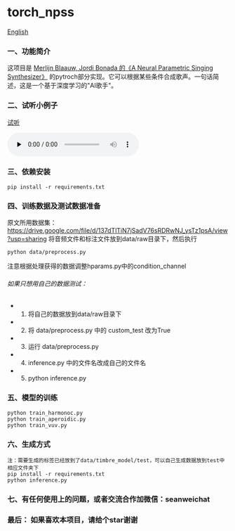 # torch_npss
[English](README.md)

### 一、功能简介

这项目是 [Merlijn Blaauw, Jordi Bonada 的《A Neural Parametric Singing Synthesizer》](https://arxiv.org/abs/1704.03809/) 的pytroch部分实现。它可以根据某些条件合成歌声。一句话简述，这是一个基于深度学习的"AI歌手"。

### 二、试听小例子
[试听](https://soundcloud.com/sean-zhao-236492288/29-test)

<audio id="audio" controls="" preload="none">
<source id="mp3" src="data/gen_wav/29test.wav">
</audio>


### 三、依赖安装 
```
pip install -r requirements.txt
```

### 四、训练数据及测试数据准备
原文所用数据集：https://drive.google.com/file/d/137dTlTiN7jSadV76sRDRwNJ_ysTz1psA/view?usp=sharing
将音频文件和标注文件放到data/raw目录下，然后执行

```
python data/preprocess.py
```
注意根据处理获得的数据调整hparams.py中的condition_channel
###### 如果只想用自己的数据测试：
- 1. 将自己的数据放到data/raw目录下
- 2. 将 data/preprocess.py 中的 custom_test 改为True
- 3. 运行 data/preprocess.py
- 4. inference.py 中的文件名改成自己的文件名
- 5. python inference.py

### 五、模型的训练
```
python train_harmonoc.py
python train_aperoidic.py
python train_vuv.py
```

### 六、生成方式 
```
注：需要生成的标签已经放到了data/timbre_model/test，可以自己生成数据放到test中相应文件夹下
pip install -r requirements.txt 
python inference.py
```

### 七、有任何使用上的问题，或者交流合作加微信：seanweichat 
### 最后： 如果喜欢本项目，请给个star谢谢

